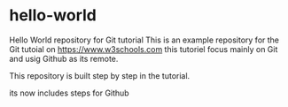 # hello-world
Hello World repository for Git tutorial
This is an example repository for the Git tutoial on https://www.w3schools.com
this tutoriel focus mainly on Git and usig Github as its remote.

This repository is built step by step in the tutorial.

its now includes steps for Github
